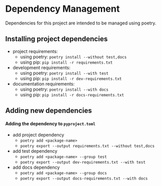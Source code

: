 # Dependency Management

Dependencies for this project are intended to be managed using poetry.

## Installing project dependencies
* project requirements: 
  * using poetry: `poetry install --without test,docs`
  * using pip: `pip install -r requirements.txt`
* development requirements: 
  * using poetry: `poetry install --with test`
  * using pip: `pip install -r dev-requirements.txt`
* documentation requirements: 
  * using poetry: `poetry install --with docs`
  * using pip: `pip install -r docs-requirements.txt`

## Adding new dependencies
#### Adding the dependency to `pyproject.toml`
* add project dependency
  * `poetry add <package-name>`
  * `poetry export --output requirements.txt --without test,docs`
* add test dependency
  * `poetry add <package-name> --group test`
  * `poetry export --output dev-requirements.txt --with test`
* add docs dependency
  * `poetry add <package-name> --group docs`
  * `poetry export --output docs-requirements.txt --with docs`
